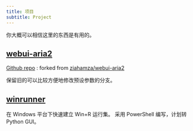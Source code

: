 ```yaml
---
title: 项目
subtitle: Project
---
```


你大概可以相信这里的东西是有用的。

## [webui-aria2](http://webui-aria2.inqb.ga/)

[Github repo](https://github.com/no1xsyzy/webui-aria2)
: forked from [ziahamza/webui-aria2](https://github.com/ziahamza/webui-aria2)

保留旧的可以比较方便地修改预设参数的分支。

## [winrunner](https://github.com/no1xsyzy/winrunner)

在 Windows 平台下快速建立 Win+R 运行集。
采用 PowerShell 编写，计划转 Python GUI。
